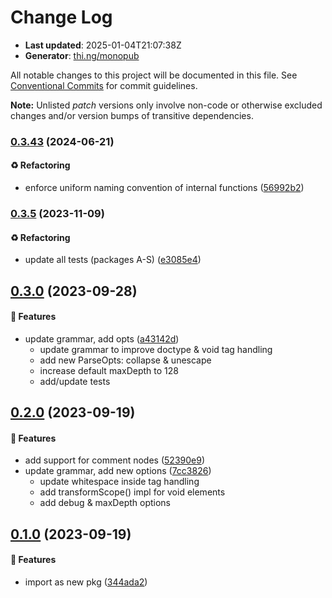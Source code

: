 # Change Log

- **Last updated**: 2025-01-04T21:07:38Z
- **Generator**: [thi.ng/monopub](https://thi.ng/monopub)

All notable changes to this project will be documented in this file.
See [Conventional Commits](https://conventionalcommits.org/) for commit guidelines.

**Note:** Unlisted _patch_ versions only involve non-code or otherwise excluded changes
and/or version bumps of transitive dependencies.

### [0.3.43](https://github.com/thi-ng/umbrella/tree/@thi.ng/hiccup-html-parse@0.3.43) (2024-06-21)

#### ♻️ Refactoring

- enforce uniform naming convention of internal functions ([56992b2](https://github.com/thi-ng/umbrella/commit/56992b2))

### [0.3.5](https://github.com/thi-ng/umbrella/tree/@thi.ng/hiccup-html-parse@0.3.5) (2023-11-09)

#### ♻️ Refactoring

- update all tests (packages A-S) ([e3085e4](https://github.com/thi-ng/umbrella/commit/e3085e4))

## [0.3.0](https://github.com/thi-ng/umbrella/tree/@thi.ng/hiccup-html-parse@0.3.0) (2023-09-28)

#### 🚀 Features

- update grammar, add opts ([a43142d](https://github.com/thi-ng/umbrella/commit/a43142d))
  - update grammar to improve doctype & void tag handling
  - add new ParseOpts: collapse & unescape
  - increase default maxDepth to 128
  - add/update tests

## [0.2.0](https://github.com/thi-ng/umbrella/tree/@thi.ng/hiccup-html-parse@0.2.0) (2023-09-19)

#### 🚀 Features

- add support for comment nodes ([52390e9](https://github.com/thi-ng/umbrella/commit/52390e9))
- update grammar, add new options ([7cc3826](https://github.com/thi-ng/umbrella/commit/7cc3826))
  - update whitespace inside tag handling
  - add transformScope() impl for void elements
  - add debug & maxDepth options

## [0.1.0](https://github.com/thi-ng/umbrella/tree/@thi.ng/hiccup-html-parse@0.1.0) (2023-09-19)

#### 🚀 Features

- import as new pkg ([344ada2](https://github.com/thi-ng/umbrella/commit/344ada2))
